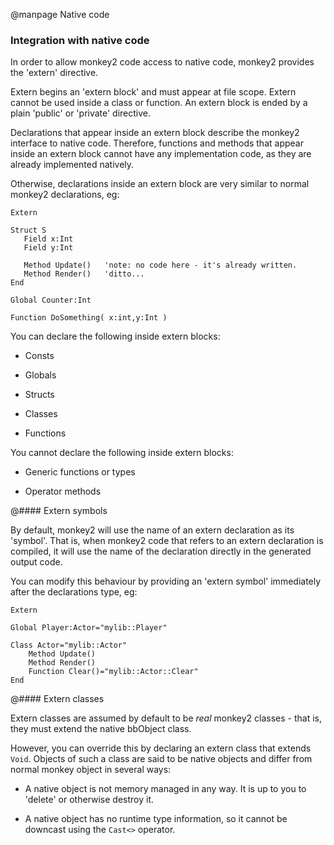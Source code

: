 
@manpage Native code

### Integration with native code

In order to allow monkey2 code access to native code, monkey2 provides the 'extern' directive.

Extern begins an 'extern block' and must appear at file scope. Extern cannot be used inside a class or function. An extern block is ended by a plain 'public' or 'private' directive.

Declarations that appear inside an extern block describe the monkey2 interface to native code. Therefore, functions and methods that appear inside an extern block cannot have any implementation code, as they are already implemented natively.

Otherwise, declarations inside an extern block are very similar to normal monkey2 declarations, eg:

```
Extern

Struct S
   Field x:Int
   Field y:Int
   
   Method Update()   'note: no code here - it's already written.
   Method Render()   'ditto...
End

Global Counter:Int

Function DoSomething( x:int,y:Int )
```

You can declare the following inside extern blocks:

* Consts

* Globals

* Structs

* Classes

* Functions


You cannot declare the following inside extern blocks:

* Generic functions or types

* Operator methods


@#### Extern symbols

By default, monkey2 will use the name of an extern declaration as its 'symbol'. That is, when monkey2 code that refers to an extern declaration is compiled, it will use the name of the declaration directly in the generated output code.

You can modify this behaviour by providing an 'extern symbol' immediately after the declarations type, eg:

```
Extern

Global Player:Actor="mylib::Player"

Class Actor="mylib::Actor"
	Method Update()
	Method Render()
	Function Clear()="mylib::Actor::Clear"
End
```

@#### Extern classes

Extern classes are assumed by default to be *real* monkey2 classes - that is, they must extend the native bbObject class. 

However, you can override this by declaring an extern class that extends `Void`. Objects of such a class are said to be native objects and differ from normal monkey object in several ways:

* A native object is not memory managed in any way. It is up to you to 'delete' or otherwise destroy it.

* A native object has no runtime type information, so it cannot be downcast using the `Cast<>` operator.
